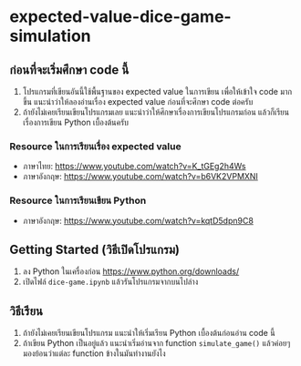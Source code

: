 # expected-value-dice-game-simulation

## ก่อนที่จะเริ่มศึกษา code นี้
1. โปรแกรมที่เขียนอันนี้ใช้พื้นฐานของ expected value ในการเขียน เพื่อให้เข้าใจ code มากขึ้น แนะนำว่าให้ลองอ่านเรื่อง expected value ก่อนที่จะศึกษา code ต่อครับ
2. ถ้ายังไม่เคยเรียนเขียนโปรแกรมเลย แนะนำว่าให้ศึกษาเรื่องการเขียนโปรแกรมก่อน แล้วก็เรียนเรื่องการเขียน Python เบื้องต้นครับ

### Resource ในการเรียนเรื่อง expected value
- ภาษาไทย: https://www.youtube.com/watch?v=K_tGEg2h4Ws
- ภาษาอังกฤษ: https://www.youtube.com/watch?v=b6VK2VPMXNI

### Resource ในการเรียนเขียน Python
- ภาษาอังกฤษ: https://www.youtube.com/watch?v=kqtD5dpn9C8

## Getting Started (วิธีเปิดโปรแกรม)
1. ลง Python ในเครื่องก่อน https://www.python.org/downloads/
2. เปิดไฟล์ ```dice-game.ipynb``` แล้วรันโปรแกรมจากบนไปล่าง

## วิธีเรียน
1. ถ้ายังไม่เคยเรียนเขียนโปรแกรม แนะนำให้เริ่มเรียน Python เบื้องต้นก่อนอ่าน code นี้
2. ถ้าเขียน Python เป็นอยู่แล้ว แนะนำเริ่มอ่านจาก function ```simulate_game()``` แล้วค่อยๆมองย้อนว่าแต่ละ function ข้างในมันทำงานยังไง
